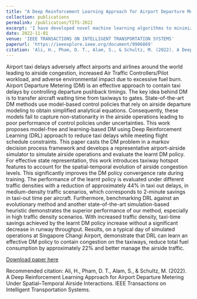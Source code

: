 ```yaml
---
title: "A Deep Reinforcement Learning Approach for Airport Departure Metering under Spatial-Temporal Airside Interactions"
collection: publications
permalink: /publication/TITS-2022
excerpt: 'I have developed novel machine learning algorithms to minimize airport airside congestion by intelligently controlling aircraft pushbacks. Empirical results have demonstrated that machine learning based control models can learn effective strategies to manage airside congestion by regulating the spatial-temporal evolution of airport traffic. Benefits of up to 44% reduction in taxi delays were achieved in Singapore Changi Airport that correspond to 2-minute savings in taxi-out time per aircraft. The proposed method has the potential to reduce airport emissions and carbon footprints alongside minimizing the airport congestion problem.'
date: 2022-11-01
venue: 'IEEE TRANSACTIONS ON INTELLIGENT TRANSPORTATION SYSTEMS'
paperurl: 'https://ieeexplore.ieee.org/document/9906869'
citation: 'Ali, H., Pham, D. T., Alam, S., & Schultz, M. (2022). A Deep Reinforcement Learning Approach for Airport Departure Metering Under Spatial–Temporal Airside Interactions. IEEE Transactions on Intelligent Transportation Systems.'
---
```

Airport taxi delays adversely affect airports and airlines around the world leading to airside congestion, increased Air Traffic Controllers/Pilot workload, and adverse environmental impact due to excessive fuel burn. Airport Departure Metering (DM) is an effective approach to contain taxi delays by controlling departure pushback timings. The key idea behind DM is to transfer aircraft waiting time from taxiways to gates. State-of-the-art DM methods use model-based control policies that rely on airside departure modeling to obtain simplified analytical equations. Consequently, these models fail to capture non-stationarity in the airside operations leading to poor performance of control policies under uncertainties. This work proposes model-free and learning-based DM using Deep Reinforcement Learning (DRL) approach to reduce taxi delays while meeting flight schedule constraints. This paper casts the DM problem in a markov decision process framework and develops a representative airport-airside simulator to simulate airside operations and evaluate the learnt DM policy. For effective state representation, this work introduces taxiway hotspot features to account for the spatial-temporal evolution of airside congestion levels. This significantly improves the DM policy convergence rate during training. The performance of the learnt policy is evaluated under different traffic densities with a reduction of approximately 44% in taxi out delays, in medium-density traffic scenarios, which corresponds to 2-minute savings in taxi-out time per aircraft. Furthermore, benchmarking DRL against an evolutionary method and another state-of-the-art simulation-based heuristic demonstrates the superior performance of our method, especially in high traffic density scenarios. With increased traffic density, taxi-time savings achieved by the learnt DM policy increase without a significant decrease in runway throughput. Results, on a typical day of simulated operations at Singapore Changi Airport, demonstrate that DRL can learn an effective DM policy to contain congestion on the taxiways, reduce total fuel consumption by approximately 22% and better manage the airside traffic.

[Download paper here](https://ieeexplore.ieee.org/document/9906869)

Recommended citation: Ali, H., Pham, D. T., Alam, S., & Schultz, M. (2022). A Deep Reinforcement Learning Approach for Airport Departure Metering Under Spatial–Temporal Airside Interactions. IEEE Transactions on Intelligent Transportation Systems.